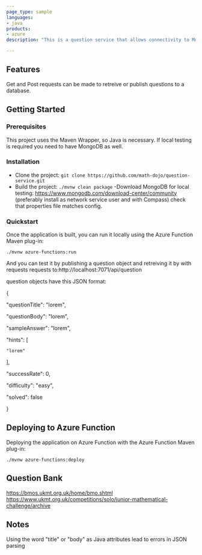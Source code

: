 ```yaml
---
page_type: sample
languages:
- java
products:
- azure
description: "This is a question service that allows connectivity to MongoDB using azure functions"

---
```




## Features

Get and Post requests can be made to retreive or publish questions to a database.

## Getting Started

### Prerequisites

This project uses the Maven Wrapper, so Java is necessary. If local testing is required you need to have MongoDB as well.

### Installation

- Clone the project: `git clone https://github.com/math-dojo/question-service.git`
- Build the project: `./mvnw clean package`
-Download MongoDB for local testing: https://www.mongodb.com/download-center/community (preferably install as network service user and with Compass) check that properties file matches config.

### Quickstart

Once the application is built, you can run it locally using the Azure Function Maven plug-in:

`./mvnw azure-functions:run`

And you can test it by publishing a question object and retreiving it by with requests requests to:http://localhost:7071/api/question

 question objects have this JSON format:
 
 {
 
  "questionTitle": "lorem",
  
  "questionBody": "lorem",
  
  "sampleAnswer": "lorem",
  
  "hints": [
  
    "lorem"
    
  ],
  
  "successRate": 0,
  
  "difficulty": "easy",
  
  "solved": false
  
}

## Deploying to Azure Function

Deploying the application on Azure Function with the Azure Function Maven plug-in:

`./mvnw azure-functions:deploy`

## Question Bank
https://bmos.ukmt.org.uk/home/bmo.shtml
https://www.ukmt.org.uk/competitions/solo/junior-mathematical-challenge/archive

## Notes
Using the word "title" or "body" as Java attributes lead to errors in JSON parsing
